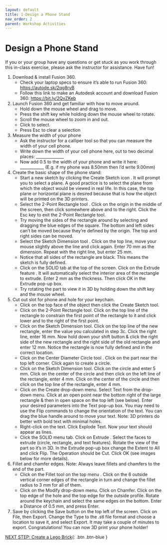 ```yaml
---
layout: default
title: 1-Design a Phone Stand
nav_order: 2
parent: Workshop Activities
---
```


# Design a Phone Stand

If you or your group have any questions or get stuck as you work through this in-class exercise, please ask the instructor for assistance.  Have fun!

1.  Download & install Fusion 360.
    -   Check your laptop specs to ensure it’s able to run Fusion 360: https://autode.sk/2qg8ryB
    -   Follow this link to make an Autodesk account and download Fusion 360: https://bit.ly/2QvZKeb
2.  Launch Fusion 360 and get familiar with how to move around.
    -   Hold down the mouse wheel and drag to move.
    -   Press the shift key while holding down the mouse wheel to rotate.
    -   Scroll the mouse wheel to zoom in and out.
    -   Click to select.
    -   Press Esc to clear a selection
3.  Measure the width of your phone
    -   Ask the instructor for a calliper tool so that you can measure the width of your cell phone.
    -   Write down the width of your cell phone here, out to two decimal places: ______________
    -   Now add 0.5 to the width of your phone and write it here: ____________
(E.g. if my phone was 8.50mm then I’d write 9.00mm)
4.  Create the basic shape of the phone stand:
    -   Start a new sketch by clicking the Create Sketch icon . It will prompt you to select a plane. A good practice is to select the plane from which the object would be viewed in real life. In this case, the top plane or horizontal plane is desired because that is how the object will be printed on the 3D printers.
    -   Select the 2-Point Rectangle tool . Click on the origin in the middle of the screen, then click somewhere above and to the right. Click the Esc key to exit the 2-Point Rectangle tool.
    -   Try moving the sides of the rectangle around by selecting and dragging the blue edges of the square. The bottom and left sides can’t be moved because they’re defined by the origin. The top and right sides can be moved.
    -   Select the Sketch Dimension tool . Click on the top line, move your mouse slightly above the line and click again. Enter 70 mm as the dimension. Repeat with the right line, but enter 25 mm.
    -   Notice that all sides of the rectangle are black. This means the sketch is fully defined.
    -   Click on the SOLID tab at the top of the screen. Click on the Extrude feature . It will automatically select the interior area of the rectangle to extrude. Enter 2 mm as the thickness. Then click OK in the Extrude pop-up box.
    -   Try rotating the part to view it in 3D by holding down the shift key and the mouse wheel.
5.  Cut out slot for phone and hole for your keychain.
    -   Click on the top face of the object then click the Create Sketch tool.
    -   Click on the 2-Point Rectangle tool. Click on the top line of the rectangle to constrain the first point of the rectangle to it and click lower and to the right of the first point.
    -   Click on the Sketch Dimension tool. Click on the top line of the new rectangle, enter the value you calculated in step 3c. Click the right line, enter 16 mm. Now hold down your shift button & click the right side of the new rectangle and the right side of the old rectangle and enter 12 mm. Notice the rectangle is now fully defined and in the correct location.
    -   Click on the Center Diameter Circle tool . Click on the part near the top left corner. Click again to create a circle.
    -   Click on the Sketch Dimension tool. Click on the circle and enter 5 mm. Click on the center of the circle and then click on the left line of the rectangle, enter 4 mm. Click on the center of the circle and then click on the top line of the rectangle, enter 4 mm.
    -   Click on the Create drop-down menu. Select Text from the drop-down menu. Click at an open point near the bottom right of the large rectangle & then in open space on the top left (see below). Enter your desired parameters into the Text pop-up box. You may need to use the Flip commands to change the orientation of the text. You can drag the blue handle around to move your text. Note: 3D printers do better with bold text with minimal holes.
    -   Right-click on the text. Click Explode Text. Now your text should appear as lines.
    -   Click the SOLID menu tab. Click on Extrude . Select the faces to extrude (circle, rectangle, and text features). Rotate the view of the part so it’s in 3D. In the Extrude pop-up box change the Extent to All and click Flip. The Operation should be Cut. Click OK (see images below for more details).
6.  Fillet and chamfer edges. Note: Always leave fillets and chamfers to the end of the part.
    -   Click on the Fillet tool on the top menu . Click on the 6 outside vertical corner edges of the rectangle in turn and change the fillet radius to 3 mm for all of them.
    -   Click on the Modify drop-down menu. Click on Chamfer. Click on the top edge of the hole and the top edge for the outside profile. Rotate around the keychain and select the same edges on the bottom. Enter a Distance of 0.5 mm, and press Enter.
7.  Save by clicking the Save button on the top left of the screen. Click on File, then Export. Change the Type to the .stl file format and choose a location to save it, and select Export. It may take a couple of minutes to export. Congratulations! You can now 3D print your phone holder!

[NEXT STEP: Create a Lego Brick](act-2.html){: .btn .btn-blue }
